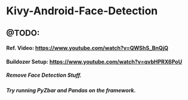 # Kivy-Android-Face-Detection


## @TODO:
#### Ref. Video: https://www.youtube.com/watch?v=QWShS_BnQjQ
#### Buildozer Setup: https://www.youtube.com/watch?v=qvbHPRX6PoU

##### Remove Face Detection Stuff.
##### Try running PyZbar and Pandas on the framework.
